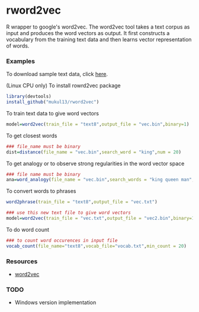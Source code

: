 # rword2vec
R wrapper to google's word2vec.
The word2vec tool takes a text corpus as input and produces the word vectors as output. It first constructs a vocabulary from the training text data and then learns vector representation of words. 

### Examples
To download sample text data, click [here](http://mattmahoney.net/dc/text8.zip).

(Linux CPU only)
To install rowrd2vec package
```R
library(devtools)
install_github("mukul13/rword2vec")
```

To train text data to give word vectors
```R
model=word2vec(train_file = "text8",output_file = "vec.bin",binary=1)
```

To get closest words
```R
### file_name must be binary
dist=distance(file_name = "vec.bin",search_word = "king",num = 20)
```

To get analogy or to observe strong regularities in the word vector space
```R
### file name must be binary
ana=word_analogy(file_name = "vec.bin",search_words = "king queen man",num = 20)
```
To convert words to phrases
```R
word2phrase(train_file = "text8",output_file = "vec.txt")

### use this new text file to give word vectors
model=word2vec(train_file = "vec.txt",output_file = "vec2.bin",binary=1)
```

To do word count
```R
### to count word occurences in input file
vocab_count(file_name="text8",vocab_file="vocab.txt",min_count = 20)
```

### Resources
* [word2vec](https://code.google.com/archive/p/word2vec/) 

### TODO
* Windows version implementation
